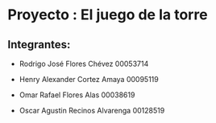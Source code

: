 # Proyecto : El juego de la torre

## Integrantes:

* Rodrigo José Flores Chévez 00053714

* Henry Alexander Cortez Amaya 00095119

* Omar Rafael Flores Alas 00038619

* Oscar Agustin Recinos Alvarenga 00128519
